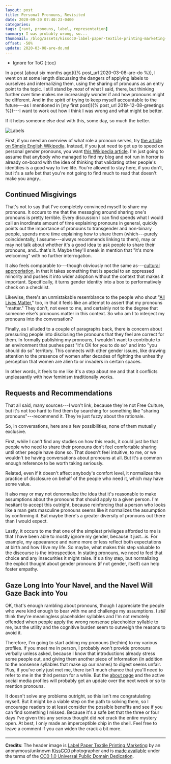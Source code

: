 ```yaml
---
layout: post
title: Personal Pronouns, Revisited
date: 2020-09-20 07:40:23-0400
categories:
tags: [rant, pronouns, label, representation]
summary: I was probably wrong, so...
thumbnail: /blog/assets/kisscc0-label-paper-textile-printing-marketing-design-5afdb270c28a29.7801036915265757287968.png
offset: -50%
update: 2020-03-08-are-do.md
---
```


* Ignore for ToC
{:toc}

In a post [about six months ago]({% post_url 2020-03-08-are-do %}), I went on at some length discussing the dangers of applying labels to ourselves and internalizing them, using the sharing of pronouns as an entry point to the topic.  I still stand by *most* of what I said, there, but thinking further over time makes me increasingly wonder if and how pronouns might be different.  And in the spirit of trying to keep myself accountable to the future---as I mentioned in [my first post]({% post_url 2019-12-08-greetings %})---I want to work out how I think I was wrong and what might be better.

If it helps someone else deal with this, some day, so much the better.

![Labels](/blog/assets/kisscc0-label-paper-textile-printing-marketing-design-5afdb270c28a29.7801036915265757287968.png "Labels")

First, if you need an overview of what role a pronoun serves, try [the article on Simple English Wikipedia](https://simple.wikipedia.org/wiki/Pronoun).  Instead, if you just need to get up to speed on personal gender pronouns, you want [this Wikipedia article](https://en.wikipedia.org/wiki/Preferred_gender_pronoun).  I'm just going to assume that anybody who managed to find my blog and not run in horror is already on-board with the idea of thinking that validating other people's identities is a good way to live life.  You're allowed to stay here, if you don't, but it's a safe bet that you're not going to find much to read that doesn't make you angry...

## Continued Misgivings

That's not to say that I've completely convinced myself to share my pronouns.  It occurs to me that the messaging around sharing one's pronouns is pretty terrible.  Every discussion I can find spends what I would call an inordinate amount of time explaining pronouns in general, quickly points out the importance of pronouns to transgender and non-binary people, spends more time explaining how to share them (which---purely coincidentally, I assume---always recommends linking to them), may or may not talk about whether it's a good idea to ask people to share their pronouns, and...that's it.  Maybe they'll sneak in mention that "it's more welcoming" with no further interrogation.

It also feels comparable to---though obviously not the same as---[cultural appropriation](https://en.wikipedia.org/wiki/Cultural_appropriation), in that it takes something that is special to an oppressed minority and pushes it into wider adoption without the context that makes it important.  Specifically, it turns gender identity into a box to performatively check on a checklist.

Likewise, there's an unmistakable resemblance to the people who shout "[All Lives Matter](https://en.wikipedia.org/wiki/All_Lives_Matter)," too, in that it feels like an attempt to assert that my pronouns "matter."  They don't, not even to me, and certainly not to the degree that someone else's pronouns matter in this context.  So who am I to interject my pronouns into the conversation?

Finally, as I alluded to a couple of paragraphs back, there is concern about pressuring people into disclosing the pronouns that they feel are correct for them.  In formally publishing my pronouns, I wouldn't want to contribute to an environment that pushes past "it's OK for you to do so" and into "you should do so" territory.  This connects with other gender issues, like drawing attention to the presence of women after decades of fighting the unhealthy perception that women are alien to or invaders in certain spaces.

In other words, it feels to me like it's a step about me and that it conflicts unpleasantly with how feminism traditionally works.

## Requests and Recommendations

That all said, many sources---I won't link, because they're not Free Culture, but it's not too hard to find them by searching for something like "sharing pronouns"---recommend it.  They're just fuzzy about the rationale.

So, in conversations, here are a few possibilities, none of them mutually exclusive.

First, while I can't find any studies on how this reads, it could just be that people who need to share their pronouns don't feel comfortable sharing until other people have done so.  That doesn't feel intuitive, to me, or we wouldn't be having conversations about pronouns at all.  But it's a common enough reference to be worth taking seriously.

Related, even if it doesn't affect anybody's comfort level, it normalizes the practice of disclosure on behalf of the people who need it, which may have some value.

It also may or may not denormalize the idea that it's reasonable to make assumptions about the pronouns that should apply to a given person.  I'm hesitant to accept this outright, because reinforcing that a person who looks like a man gets masculine pronouns seems like it normalizes the assumption by confirming it.  But maybe there's a greater diversity of pronouns out there than I would expect.

Lastly, it occurs to me that one of the simplest privileges afforded to me is that I have been able to mostly ignore my gender, because it just...is.  For example, my appearance and name more or less reflect both expectations at birth and how I live my life.  So maybe, what makes this step valuable to the discourse is the introspection.  In stating pronouns, we need to feel that choice and any insecurities it might raise.  It's a tiny step, but normalizing the explicit thought about gender pronouns (if not gender, itself) can help foster empathy.

## Gaze Long Into Your Navel, and the Navel Will Gaze Back into You

OK, that's enough rambling about pronouns, though I appreciate the people who were kind enough to bear with me and challenge my assumptions.  I *still* think they're meaningless placeholder syllables and I'm not remotely offended when people apply the wrong nonsense placeholder syllable to me, but the utility and the cognitive burden seem to outweigh the reasons to avoid it.

Therefore, I'm going to start adding my pronouns (he/him) to my various profiles.  If you meet me in person, I probably won't provide pronouns verbally unless asked, because I know that introductions already stress some people out, and giving them another piece of information (in addition to the nonsense syllables that make up our names) to digest seems unfair.  Plus, if you've only just met me, there isn't much chance that you'll need to refer to me in the third person for a while.  But the [about page](/blog/about) and the active social media profiles will probably get an update over the next week or so to mention pronouns.

It doesn't solve any problems outright, so this isn't me congratulating myself.  But it might be a viable step on the path to solving them, so I encourage readers to at least consider the possible benefits and see if you can find something I missed.  Because it's a safe bet that the three or four days I've given this any serious thought did *not* crack the entire mystery open.  At best, I only made an imperceptible chip in the shell.  Feel free to leave a comment if you can widen the crack a bit more.

#### <i class="far fa-id-card"></i>

* * *

**Credits**:  The header image is [Label Paper Textile Printing Marketing](https://www.kisscc0.com/photo/label-paper-textile-printing-marketing-design-cn2vdr/) by an anonymous/unknown [KissCC0](https://www.kisscc0.com/) photographer and is [made available](https://www.kisscc0.com/license.html) under the terms of the [CC0 1.0 Universal Public Domain Dedication](https://creativecommons.org/publicdomain/zero/1.0/).
